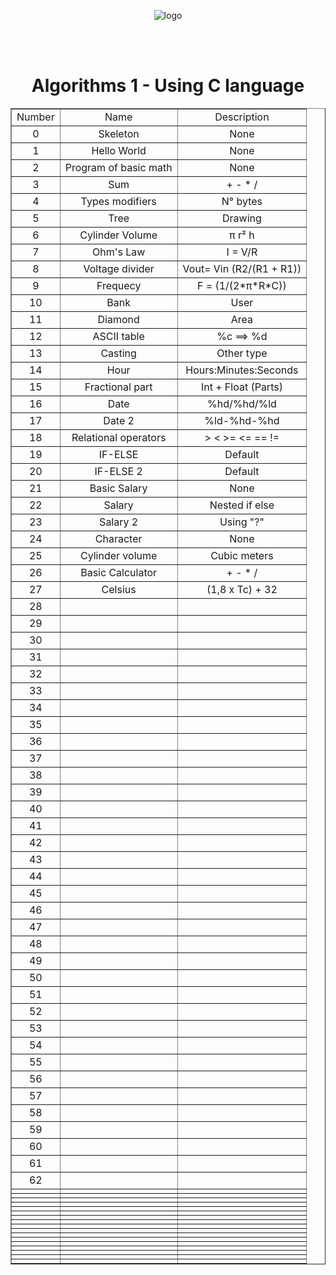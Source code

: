 <!DOCTYPE html>
<html lang="en">
    <head>
        <meta charset="UTF-8">
        <meta name="viewport" content="width=device-width, initial-scale=1">
        <link href="css/style.css" rel="stylesheet">
    </head>
       <body>
       <p align="center">
       <img src = https://i.pinimg.com/originals/13/a8/94/13a89487b6a28c9fd6fee57cf6bc5e2c.png alt = "logo">
       </p>
       <br>
       <br>
    <h1 align="center"> Algorithms 1 - Using C language </h1>
    <table align ="center" border="1">
        <tr> 
            <td align="center">Number</td>
            <td align="center">Name</td>
            <td align="center">Description</td>
        </tr>
         <tr align="middle"> 
            <td text-aling="center">0</td>
            <td>Skeleton</td>
            <td>None</td>
        </tr>
        <tr align="middle"> 
            <td text-aling="center">1</td>
            <td>Hello World</td>
            <td>None</td>
        </tr>
        <tr align="middle"> 
            <td text-aling="center">2</td>
            <td>Program of basic math</td>
            <td>None</td>
        </tr>
        <tr align="middle"> 
            <td text-aling="center">3</td>
            <td>Sum</td>
            <td>+ - * /</td>
        </tr> 
        <tr align="middle"> 
            <td text-aling="center">4</td>
            <td>Types modifiers</td>
            <td>N° bytes</td>
        </tr>
        <tr align="middle"> 
            <td text-aling="center">5</td>
            <td>Tree</td>
            <td>Drawing</td>
        </tr>
        <tr align="middle"> 
            <td text-aling="center">6</td>
            <td>Cylinder Volume</td>
            <td>π r² h</td>
        </tr>
        <tr align="middle"> 
            <td text-aling="center">7</td>
            <td>Ohm's Law</td>
            <td>I = V/R</td>
        </tr>
        <tr align="middle"> 
            <td text-aling="center">8</td>
            <td>Voltage divider</td>
            <td>Vout= Vin (R2/(R1 + R1))</td>
        </tr>
        <tr align="middle"> 
            <td text-aling="center">9</td>
            <td>Frequecy</td>
            <td>F = (1/(2*π*R*C))</td>
        </tr>
        <tr align="middle"> 
            <td text-aling="center">10</td>
            <td>Bank</td>
            <td>User</td>
        </tr>
        <tr align="middle"> 
            <td text-aling="center">11</td>
            <td>Diamond</td>
            <td>Area</td>
        </tr>
        <tr align="middle"> 
            <td text-aling="center">12</td>
            <td>ASCII table</td>
            <td>%c ==> %d</td>
        </tr>          
        <tr align="middle"> 
            <td text-aling="center">13</td>
            <td>Casting</td>
            <td>Other type</td>
        </tr>
        <tr align="middle"> 
            <td text-aling="center">14</td>
            <td>Hour</td>
            <td>Hours:Minutes:Seconds</td>
        </tr>
        <tr align="middle"> 
            <td text-aling="center">15</td>
            <td>Fractional part</td>
            <td>Int + Float (Parts)</td>
        </tr>
            <tr align="middle"> 
            <td text-aling="center">16</td>
            <td>Date</td>
            <td>%hd/%hd/%ld</td>
        </tr>
            <tr align="middle"> 
            <td text-aling="center">17</td>
            <td>Date 2</td>
            <td>%ld-%hd-%hd</td>
        </tr>
            <tr align="middle"> 
            <td text-aling="center">18</td>
            <td>Relational operators</td>
            <td>> < >= <= == != </td>
        </tr>
            <tr align="middle"> 
            <td text-aling="center">19</td>
            <td>IF-ELSE</td>
            <td>Default</td>
        </tr>
            <tr align="middle"> 
            <td text-aling="center">20</td>
            <td>IF-ELSE 2</td>
            <td>Default</td>
        </tr>
            <tr align="middle"> 
            <td text-aling="center">21</td>
            <td>Basic Salary</td>
            <td>None</td>
        </tr>
            <tr align="middle"> 
            <td text-aling="center">22</td>
            <td>Salary</td>
            <td>Nested if else</td>
        </tr>
            <tr align="middle"> 
            <td text-aling="center">23</td>
            <td>Salary 2</td>
            <td>Using "?"</td>
        </tr>
            <tr align="middle"> 
            <td text-aling="center">24</td>
            <td>Character</td>
            <td>None</td>
        </tr>
            <tr align="middle"> 
            <td text-aling="center">25</td>
            <td>Cylinder volume</td>
            <td>Cubic meters</td>
        </tr>
            <tr align="middle"> 
            <td text-aling="center">26</td>
            <td>Basic Calculator</td>
            <td>+ - * /</td>
        </tr>
            <tr align="middle"> 
            <td text-aling="center">27</td>
            <td>Celsius</td>
            <td>(1,8 x Tc) + 32</td>
        </tr>
            <tr align="middle"> 
            <td text-aling="center">28</td>
            <td></td>
            <td></td>
        </tr>
            <tr align="middle"> 
            <td text-aling="center">29</td>
            <td></td>
            <td></td>
        </tr>
            <tr align="middle"> 
            <td text-aling="center">30</td>
            <td></td>
            <td></td>
        </tr>
            <tr align="middle"> 
            <td text-aling="center">31</td>
            <td></td>
            <td></td>
        </tr>
            <tr align="middle"> 
            <td text-aling="center">32</td>
            <td></td>
            <td></td>
        </tr>
            <tr align="middle"> 
            <td text-aling="center">33</td>
            <td></td>
            <td></td>
        </tr>
            <tr align="middle"> 
            <td text-aling="center">34</td>
            <td></td>
            <td></td>
        </tr>
            <tr align="middle"> 
            <td text-aling="center">35</td>
            <td></td>
            <td></td>
        </tr>
            <tr align="middle"> 
            <td text-aling="center">36</td>
            <td></td>
            <td></td>
        </tr>
            <tr align="middle"> 
            <td text-aling="center">37</td>
            <td></td>
            <td></td>
        </tr>
                    <tr align="middle"> 
            <td text-aling="center">38</td>
            <td></td>
            <td></td>
        </tr>
            <tr align="middle"> 
            <td text-aling="center">39</td>
            <td></td>
            <td></td>
        </tr>
            <tr align="middle"> 
            <td text-aling="center">40</td>
            <td></td>
            <td></td>
        </tr>
            <tr align="middle"> 
            <td text-aling="center">41</td>
            <td></td>
            <td></td>
        </tr>
            <tr align="middle"> 
            <td text-aling="center">42</td>
            <td></td>
            <td></td>
        </tr>
            <tr align="middle"> 
            <td text-aling="center">43</td>
            <td></td>
            <td></td>
        </tr>
            <tr align="middle"> 
            <td text-aling="center">44</td>
            <td></td>
            <td></td>
        </tr>
            <tr align="middle"> 
            <td text-aling="center">45</td>
            <td></td>
            <td></td>
        </tr>
            <tr align="middle"> 
            <td text-aling="center">46</td>
            <td></td>
            <td></td>
        </tr>
            <tr align="middle"> 
            <td text-aling="center">47</td>
            <td></td>
            <td></td>
        </tr>
            <tr align="middle"> 
            <td text-aling="center">48</td>
            <td></td>
            <td></td>
        </tr>
            <tr align="middle"> 
            <td text-aling="center">49</td>
            <td></td>
            <td></td>
        </tr>
            <tr align="middle"> 
            <td text-aling="center">50</td>
            <td></td>
            <td></td>
        </tr>
            <tr align="middle"> 
            <td text-aling="center">51</td>
            <td></td>
            <td></td>
        </tr>
            <tr align="middle"> 
            <td text-aling="center">52</td>
            <td></td>
            <td></td>
        </tr>
            <tr align="middle"> 
            <td text-aling="center">53</td>
            <td></td>
            <td></td>
        </tr>
            <tr align="middle"> 
            <td text-aling="center">54</td>
            <td></td>
            <td></td>
        </tr>
            <tr align="middle"> 
            <td text-aling="center">55</td>
            <td></td>
            <td></td>
        </tr>
            <tr align="middle"> 
            <td text-aling="center">56</td>
            <td></td>
            <td></td>
        </tr>
            <tr align="middle"> 
            <td text-aling="center">57</td>
            <td></td>
            <td></td>
        </tr>
            <tr align="middle"> 
            <td text-aling="center">58</td>
            <td></td>
            <td></td>
        </tr>
            <tr align="middle"> 
            <td text-aling="center">59</td>
            <td></td>
            <td></td>
        </tr>
            <tr align="middle"> 
            <td text-aling="center">60</td>
            <td></td>
            <td></td>
        </tr>
            <tr align="middle"> 
            <td text-aling="center">61</td>
            <td></td>
            <td></td>
        </tr>
            <tr align="middle"> 
            <td text-aling="center">62</td>
            <td></td>
            <td></td>
        </tr>
            <tr align="middle"> 
            <td text-aling="center"></td>
            <td></td>
            <td></td>
        </tr>
            <tr align="middle"> 
            <td text-aling="center"></td>
            <td></td>
            <td></td>
        </tr>
            <tr align="middle"> 
            <td text-aling="center"></td>
            <td></td>
            <td></td>
        </tr>
            <tr align="middle"> 
            <td text-aling="center"></td>
            <td></td>
            <td></td>
        </tr>
            <tr align="middle"> 
            <td text-aling="center"></td>
            <td></td>
            <td></td>
        </tr>
            <tr align="middle"> 
            <td text-aling="center"></td>
            <td></td>
            <td></td>
        </tr>
            <tr align="middle"> 
            <td text-aling="center"></td>
            <td></td>
            <td></td>
        </tr>
            <tr align="middle"> 
            <td text-aling="center"></td>
            <td></td>
            <td></td>
        </tr>
            <tr align="middle"> 
            <td text-aling="center"></td>
            <td></td>
            <td></td>
        </tr>
            <tr align="middle"> 
            <td text-aling="center"></td>
            <td></td>
            <td></td>
        </tr>
            <tr align="middle"> 
            <td text-aling="center"></td>
            <td></td>
            <td></td>
        </tr>
            <tr align="middle"> 
            <td text-aling="center"></td>
            <td></td>
            <td></td>
        </tr>
            <tr align="middle"> 
            <td text-aling="center"></td>
            <td></td>
            <td></td>
        </tr>
            <tr align="middle"> 
            <td text-aling="center"></td>
            <td></td>
            <td></td>
        </tr>
            <tr align="middle"> 
            <td text-aling="center"></td>
            <td></td>
            <td></td>
        </tr>
            <tr align="middle"> 
            <td text-aling="center"></td>
            <td></td>
            <td></td>
        </tr>
            <tr align="middle"> 
            <td text-aling="center"></td>
            <td></td>
            <td></td>
        </tr>
    </table>
    </body>
</html>


